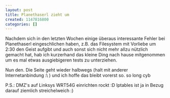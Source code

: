 ```yaml
---
layout: post
title: Planethaserl zieht um
created: 1147816800
categories: []
---
```

Nachdem sich in den letzten Wochen einige überaus interessante Fehler bei Planethaserl eingeschlichen haben, z.B. das Filesystem mit Vorliebe um 2:30 den Geist aufgibt und auch sonst sich nicht mehr allzu nützlich gemacht hat, hab ich kurzerhand das kleine Ding nach hause mitgenommen um es mal etwas ausgiebigeren tests zu unterziehen.

Nun den. Die Seite geht wieder halbwegs (halt mit anderer Internetanbindung :\ )  und ich hoffe das bleibt vorerst so.
so long cyb

P.S.: DMZ's auf Linksys WRT54G einrichten rockt :D Iptables ist ja in Bezug darauf ziemlich streichelweich :)
